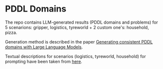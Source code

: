 # PDDL Domains

The repo contains LLM-generated results (PDDL domains and problems) for 5 scenarions: gripper, logistics, tyreworld + 2 custom one's: household, pizza. 

Generation method is described in the paper [Generating consistent PDDL domains with Large Language Models](https://arxiv.org/pdf/2404.07751). 

Textual descriptions for scenarios (logistics, tyreworld, household) for prompting have been taken from [here](https://github.com/GuanSuns/LLMs-World-Models-for-Planning/tree/main/prompts).
